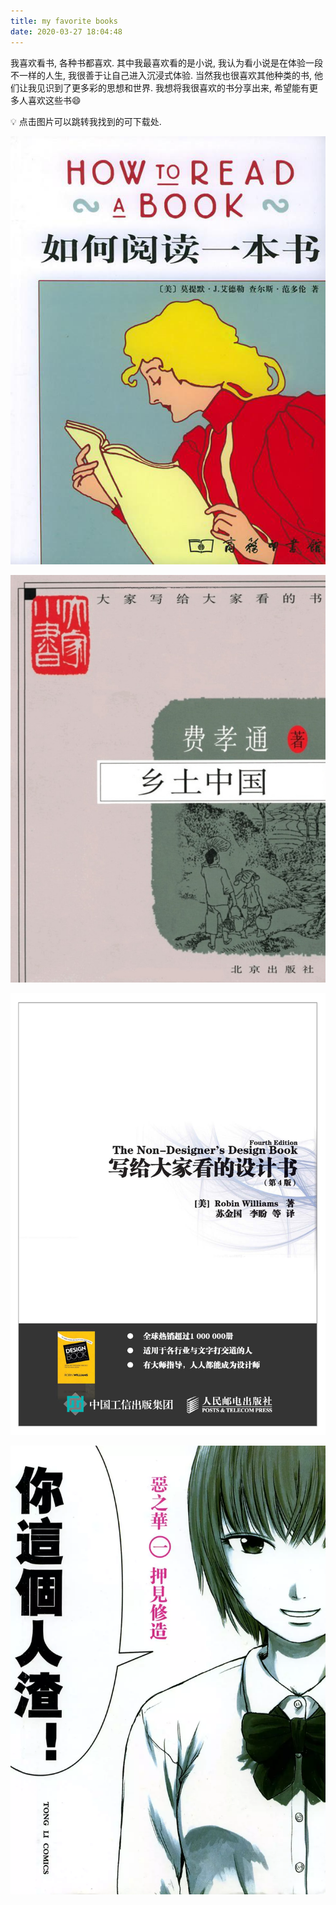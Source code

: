```yaml
---
title: my favorite books
date: 2020-03-27 18:04:48
---
```


我喜欢看书, 各种书都喜欢. 其中我最喜欢看的是小说, 我认为看小说是在体验一段不一样的人生, 我很善于让自己进入沉浸式体验. 当然我也很喜欢其他种类的书, 他们让我见识到了更多彩的思想和世界. 我想将我很喜欢的书分享出来, 希望能有更多人喜欢这些书😄

💡 点击图片可以跳转我找到的可下载处.

[![](index/如何阅读一本书.jpg?30)](https://zh.b-ok.cc/book/3555323/77d320)

[![](index/乡土中国.jpg?30)](https://zh.b-ok.cc/book/3409785/0edae8)

[![](index/写给大家看的设计书.jpg?30)](https://zh.b-ok.cc/book/5007169/24e866)

[![](index/恶之华.png?30)](https://www.manhuagui.com/comic/785/)